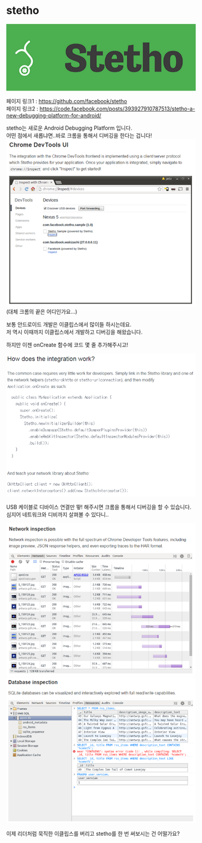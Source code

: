 # stetho

![이미지](../img/004-05-01.PNG)

페이지 링크1 : https://github.com/facebook/stetho  
페이지 링크2 : https://code.facebook.com/posts/393927910787513/stetho-a-new-debugging-platform-for-android/  

stetho는 새로운 Android Debugging Platform 입니다.  
어떤 점에서 새롭냐면..바로 크롬을 통해서 디버깅을 한다는 겁니다!  
![이미지](../img/004-05-02.PNG)  
(대체 크롬의 끝은 어디인가요...)  

보통 안드로이드 개발은 이클립스에서 많이들 하시는데요.  
저 역시 이때까지 이클립스에서 개발하고 디버깅을 해왔습니다.

하지만 이젠 onCreate 함수에 코드 몇 줄 추가해주시고!

![이미지](../img/004-05-03.PNG)

USB 케이블로 디바이스 연결만 뙇! 해주시면 크롬을 통해서 디버깅을 할 수 있습니다.  
심지어 네트워크와 디비까지 살펴볼 수 있다니..  

![이미지](../img/004-05-04.PNG)![이미지](../img/004-05-05.PNG)  

이제 리더처럼 묵직한 이클립스를 버리고 stetho를 한 번 써보시는 건 어떨가요?
